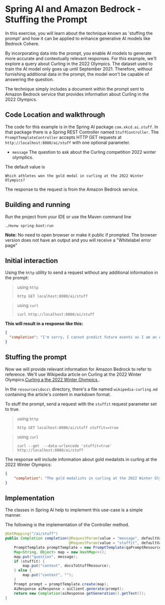 # Spring AI and Amazon Bedrock - Stuffing the Prompt
In this exercise, you will learn about the technique known as 'stuffing the prompt' and how it can be applied to enhance generative AI models like Bedrock Cohere.

By incorporating data into the prompt, you enable AI models to generate more accurate and contextually relevant responses. For this example, we'll explore a query about Curling in the 2022 Olympics. The dataset used to train the AI model only goes up until September 2021. 
Therefore, without furnishing additional data in the prompt, the model won't be capable of answering the question.

The technique simply includes a document within the prompt sent to Amazon Bedrock service that provides information about Curling in the 2022 Olympics.

## Code Location and walkthrough
The code for this example is in the Spring AI package `com.xkcd.ai.stuff`. In that package there is a Spring REST Controller named `StuffController`. The `PromptTemplateController` accepts HTTP GET requests at `http://localhost:8080/ai/stuff` with one optional parameter.

* `message` The question to ask about the Curling competition 2022 winter olymptics.

The default value is
```
Which athletes won the gold medal in curling at the 2022 Winter Olympics?
```

The response to the request is from the Amazon Bedrock service.

## Building and running
Run the project from your IDE or use the Maven command line

```
./mvnw spring-boot:run
```
**Note:** No need to open browser or make it public if prompted. The browser version does not have an output and you will receive a "Whitelabel error page"

## Initial interaction
Using the `http` utility to send a request without any additional information in the prompt:

> using `http`
> ```shell
> http GET localhost:8080/ai/stuff
> ```

> using `curl`
> ```shell
> curl http://localhost:8080/ai/stuff
> ```

**This will result in a response like this:**

```json
{
  "completion": "I'm sorry, I cannot predict future events as I am an AI language model and do not have information beyond what has been recorded."
}
```

## Stuffing the prompt
Now we will provide relevant information for Amazon Bedrock to refer to reference. We'll use Wikipedia article on Curling at the 2022 Winter Olympics.[Curling a the 2022 Winter Olympics ](https://en.wikipedia.org/wiki/Curling_at_the_2022_Winter_Olympics).

In the `resources\docs\` directory, there's a file named `wikipedia-curling.md` containing the article's content in markdown format.

To stuff the prompt, send a request with the `stuffit` request parameter set to true.

> using `http`
> ```shell
> http GET localhost:8080/ai/stuff stuffit==true
> ```

> using `curl`
> ```shell
> curl --get  --data-urlencode 'stuffit=true' http://localhost:8080/ai/stuff 
> ```

The response will include information about gold medalists in curling at the 2022 Winter Olympics:
```json
{
    "completion": "The gold medalists in curling at the 2022 Winter Olympics were as follows:\n-Men's tournament: Brad Gushue, Mark Nichols, Brett Gallant, Geoff Walker, and Marc Kennedy (alternate) from Canada.\n-Women's tournament: Eve Muirhead, Vicky Wright, Jennifer Dodds, Hailey Duff, and Mili Smith (alternate) from Great Britain.\n-Mixed doubles tournament: Stefania Constantini and Amos Mosaner from Italy."
}
```


## Implementation
The classes in Spring AI help to implement this use-case is a simple manner.

The following is the implementation of the Controller method.

```java
@GetMapping("/ai/stuff")
public Completion completion(@RequestParam(value = "message", defaultValue = "Which athletes won the gold medal in curling at the 2022 Winter Olympics?'") String message,
                             @RequestParam(value = "stuffit", defaultValue = "false") boolean stuffit) {
    PromptTemplate promptTemplate = new PromptTemplate(qaPromptResource);
    Map<String, Object> map = new HashMap<>();
    map.put("question", message);
    if (stuffit) {
        map.put("context", docsToStuffResource);
    } else {
        map.put("context", "");
    }
    Prompt prompt = promptTemplate.create(map);
    AiResponse aiResponse = aiClient.generate(prompt);
    return new Completion(aiResponse.getGeneration().getText());
}
```

